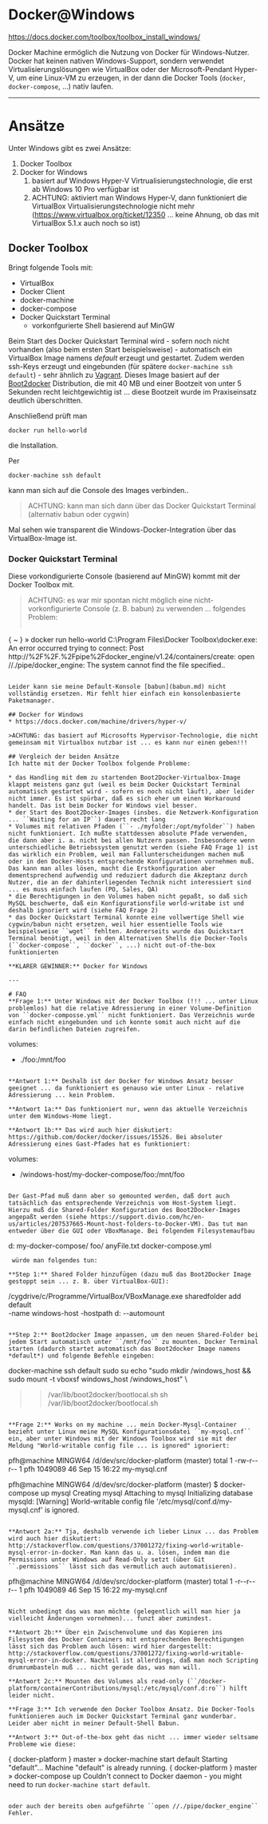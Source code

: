 # Docker@Windows

https://docs.docker.com/toolbox/toolbox_install_windows/

Docker Machine ermöglich die Nutzung von Docker für Windows-Nutzer. Docker hat keinen nativen Windows-Support, sondern verwendet Virtualisierungslösungen wie VirtualBox oder der Microsoft-Pendant Hyper-V, um eine Linux-VM zu erzeugen, in der dann die Docker Tools (``docker``, ``docker-compose``, ...) nativ laufen.

--- 

# Ansätze
Unter Windows gibt es zwei Ansätze:

1. Docker Toolbox
2. Docker for Windows
   1. basiert auf Windows Hyper-V Virtrualisierungstechnologie, die erst ab Windows 10 Pro verfügbar ist
   2. ACHTUNG: aktiviert man Windows Hyper-V, dann funktioniert die VirtualBox Virtualisierungstechnologie nicht mehr (https://www.virtualbox.org/ticket/12350 ... keine Ahnung, ob das mit VirtualBox 5.1.x auch noch so ist)

## Docker Toolbox
Bringt folgende Tools mit:

* VirtualBox
* Docker Client
* docker-machine
* docker-compose
* Docker Quickstart Terminal
  * vorkonfgurierte Shell basierend auf MinGW 

Beim Start des Docker Quickstart Terminal wird - sofern noch nicht vorhanden (also beim ersten Start beispielsweise) - automatisch ein VirtualBox Image namens *default* erzeugt und gestartet. Zudem werden ssh-Keys erzeugt und eingebunden (für spätere ``docker-machine ssh default``) - sehr ähnlich zu [Vagrant](vagrant.md). Dieses Image basiert auf der [Boot2docker](https://github.com/boot2docker/boot2docker) Distribution, die mit 40 MB und einer Bootzeit von unter 5 Sekunden recht leichtgewichtig ist ... diese Bootzeit wurde im Praxiseinsatz deutlich überschritten.

Anschließend prüft man 

```
docker run hello-world
```

die Installation.

Per

```
docker-machine ssh default
```

kann man sich auf die Console des Images verbinden..

> ACHTUNG: kann man sich dann über das Docker Quickstart Terminal (alternativ babun oder cygwin) 

Mal sehen wie transparent die Windows-Docker-Integration über das VirtualBox-Image ist.

### Docker Quickstart Terminal
Diese vorkondigurierte Console (basierend auf MinGW) kommt mit der Docker Toolbox mit.

> ACHTUNG: es war mir spontan nicht möglich eine nicht-vorkonfigurierte Console (z. B. babun) zu verwenden ... folgendes Problem:
> ```
{ ~ } » docker run hello-world
C:\Program Files\Docker Toolbox\docker.exe: 
An error occurred trying to connect:
Post http://%2F%2F.%2Fpipe%2Fdocker_engine/v1.24/containers/create: open //./pipe/docker_engine: 
The system cannot find the file specified..
```

Leider kann sie meine Default-Konsole [babun](babun.md) nicht vollständig ersetzen. Mir fehlt hier einfach ein konsolenbasierte Paketmanager.

## Docker for Windows
* https://docs.docker.com/machine/drivers/hyper-v/

>ACHTUNG: das basiert auf Microsofts Hypervisor-Technologie, die nicht gemeinsam mit Virtualbox nutzbar ist ... es kann nur einen geben!!!

## Vergleich der beiden Ansätze
Ich hatte mit der Docker Toolbox folgende Probleme:

* das Handling mit dem zu startenden Boot2Docker-Virtualbox-Image klappt meistens ganz gut (weil es beim Docker Quickstart Terminal automatisch gestartet wird - sofern es noch nicht läuft), aber leider nicht immer. Es ist spürbar, daß es sich eher um einen Workaround handelt. Das ist beim Docker for Windows viel besser.
* der Start des Boot2Docker-Images (insbes. die Netzwerk-Konfiguration ... ``Waiting for an IP``) dauert recht lang
* Volumes mit relativen Pfaden (``- ./myfolder:/opt/myfolder``) haben nicht funktioniert. Ich mußte stattdessen absolute Pfade verwenden, die dann aber i. a. nicht bei allen Nutzern passen. Insbesondere wenn unterschiedliche Betriebssystem genutzt werden (siehe FAQ Frage 1) ist das wirklich ein Problem, weil man Fallunterscheidungen machen muß oder in den Docker-Hosts entsprechende Konfigurationen vornehmen muß. Das kann man alles lösen, macht die Erstkonfiguration aber dementsprechend aufwendig und reduziert dadurch die Akzeptanz durch Nutzer, die an der dahinterliegenden Technik nicht interessiert sind ... es muss einfach laufen (PO, Sales, QA)
* die Berechtigungen in den Volumes haben nicht gepaßt, so daß sich MySQL beschwerte, daß ein Konfigurationsfile world-writabe ist und deshalb ignoriert wird (siehe FAQ Frage 2)
* das Docker Quickstart Terminal konnte eine vollwertige Shell wie cygwin/babun nicht ersetzen, weil hier essentielle Tools wie beispielsweise ``wget`` fehlten. Andererseits wurde das Quickstart Terminal benötigt, weil in den Alternativen Shells die Docker-Tools (``docker-compose``, ``docker``, ...) nicht out-of-the-box funktionierten

**KLARER GEWINNER:** Docker for Windows

--- 

# FAQ
**Frage 1:** Unter Windows mit der Docker Toolbox (!!! ... unter Linux problemlos) hat die relative Adressierung in einer Volume-Definition von ``docker-composse.yml`` nicht funktioniert. Das Verzeichnis wurde einfach nicht eingebunden und ich konnte somit auch nicht auf die darin befindlichen Dateien zugreifen. 

```
volumes:
  - ./foo:/mnt/foo
```

**Antwort 1:** Deshalb ist der Docker for Windows Ansatz besser geeignet ... da funktioniert es genauso wie unter Linux - relative Adressierung ... kein Problem.

**Antwort 1a:** Das funktioniert nur, wenn das aktuelle Verzeichnis unter dem Windows-Home liegt.

**Antwort 1b:** Das wird auch hier diskutiert: https://github.com/docker/docker/issues/15526. Bei absoluter Adressierung eines Gast-Pfades hat es funktioniert:

```
volumes:
  - /windows-host/my-docker-compose/foo:/mnt/foo
```

Der Gast-Pfad muß dann aber so gemounted werden, daß dort auch tatsächlich das entsprechende Verzeichnis vom Host-System liegt. Hierzu muß die Shared-Folder Konfiguration des Boot2Docker-Images angepaßt werden (siehe https://support.divio.com/hc/en-us/articles/207537665-Mount-host-folders-to-Docker-VM). Das tut man entweder über die GUI oder VBoxManage. Bei folgendem Filesystemaufbau

```
d:
  my-docker-compose/
    foo/
      anyFile.txt
    docker-compose.yml
```
 würde man folgendes tun:

**Step 1:** Shared Folder hinzufügen (dazu muß das Boot2Docker Image gestoppt sein ... z. B. über VirtualBox-GUI):

```
/cygdrive/c/Programme/VirtualBox/VBoxManage.exe sharedfolder add default \
   -name windows-host 
   -hostpath d:
   --automount
```

**Step 2:** Boot2docker Image anpassen, um den neuen Shared-Folder bei jedem Start automatisch unter ``/mnt/foo`` zu mounten. Docker Terminal starten (dadurch startet automatisch das Boot2docker Image namens *default*) und folgende Befehle eingeben:

```
docker-machine ssh default
sudo su
echo "sudo mkdir /windows_host && \
   sudo mount -t vboxsf windows_host /windows_host" \
   >> /var/lib/boot2docker/bootlocal.sh
sh /var/lib/boot2docker/bootlocal.sh
```

**Frage 2:** Works on my machine ... mein Docker-Mysql-Container bezieht unter Linux meine MySQL Konfigurationsdatei ``my-mysql.cnf`` ein, aber unter Windows mit der Windows Toolbox wird sie mit der Meldung "World-writable config file ... is ignored" ignoriert:

```
pfh@machine MINGW64 /d/dev/src/docker-platform (master)
total 1
-rw-r--r-- 1 pfh 1049089 46 Sep 15 16:22 my-mysql.cnf

pfh@machine MINGW64 /d/dev/src/docker-platform (master)
$ docker-compose up mysql
Creating mysql
Attaching to mysql
	Initializing database
	mysqld: [Warning] World-writable config file '/etc/mysql/conf.d/my-mysql.cnf' is ignored.
```

**Antwort 2a:** Tja, deshalb verwende ich lieber Linux ... das Problem wird auch hier diskutiert: http://stackoverflow.com/questions/37001272/fixing-world-writable-mysql-error-in-docker. Man kann das u. a. lösen, indem man die Permissions unter Windows auf Read-Only setzt (über Git ``.permissions`` lässt sich das vermutlich auch automatisieren).

```
pfh@machine MINGW64 /d/dev/src/docker-platform (master)
total 1
-r--r--r-- 1 pfh 1049089 46 Sep 15 16:22 my-mysql.cnf
```

Nicht unbedingt das was man möchte (gelegentlich will man hier ja vielleicht Änderungen vornehmen)... funzt aber zumindest.

**Antwort 2b:** Über ein Zwischenvolume und das Kopieren ins Filesystem des Docker Containers mit entsprechenden Berechtigungen lässt sich das Problem auch lösen: wird hier dargestellt: http://stackoverflow.com/questions/37001272/fixing-world-writable-mysql-error-in-docker. Nachteil ist allerdings, daß man noch Scripting drumrumbasteln muß ... nicht gerade das, was man will.

**Antwort 2c:** Mounten des Volumes als read-only (``/docker-platform/containerContributions/mysql:/etc/mysql/conf.d:ro``) hilft leider nicht.

**Frage 3:** Ich verwende den Docker Toolbox Ansatz. Die Docker-Tools funktionieren auch im Docker Quickstart Terminal ganz wunderbar. Leider aber nicht in meiner Default-Shell Babun.

**Antwort 3:** Out-of-the-box geht das nicht ... immer wieder seltsame Probleme wie diese:

```
{ docker-platform } master » docker-machine start default
Starting "default"...
Machine "default" is already running.
{ docker-platform } master » docker-compose up
Couldn't connect to Docker daemon - you might need to run `docker-machine start default`.
```

oder auch der bereits oben aufgeführte ``open //./pipe/docker_engine`` Fehler.
